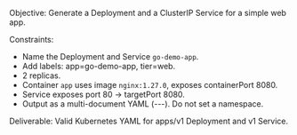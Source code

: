 Objective: Generate a Deployment and a ClusterIP Service for a simple web app.

Constraints:
- Name the Deployment and Service `go-demo-app`.
- Add labels: app=go-demo-app, tier=web.
- 2 replicas.
- Container `app` uses image `nginx:1.27.0`, exposes containerPort 8080.
- Service exposes port 80 -> targetPort 8080.
- Output as a multi-document YAML (---). Do not set a namespace.

Deliverable: Valid Kubernetes YAML for apps/v1 Deployment and v1 Service.
